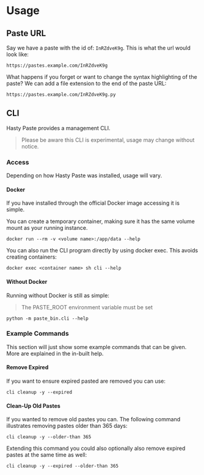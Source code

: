 # Usage
## Paste URL
Say we have a paste with the id of: `InRZdveK9g`. This is what the url would look like:

```
https://pastes.example.com/InRZdveK9g
```

What happens if you forget or want to change the syntax highlighting of the paste? We can add a file extension to the end of the paste URL:

```
https://pastes.example.com/InRZdveK9g.py
```

## CLI
Hasty Paste provides a management CLI.

> Please be aware this CLI is experimental, usage may change without notice.

### Access
Depending on how Hasty Paste was installed, usage will vary.

#### Docker
If you have installed through the official Docker image accessing it is simple.

You can create a temporary container, making sure it has the same volume mount as your running instance.

```
docker run --rm -v <volume name>:/app/data --help
```

You can also run the CLI program directly by using docker exec. This avoids creating containers:

```
docker exec <container name> sh cli --help
```

#### Without Docker
Running without Docker is still as simple:

> The PASTE_ROOT environment variable must be set

```
python -m paste_bin.cli --help
```

### Example Commands
This section will just show some example commands that can be given. More are explained in the in-built help.

#### Remove Expired
If you want to ensure expired pasted are removed you can use:

```
cli cleanup -y --expired
```

#### Clean-Up Old Pastes
If you wanted to remove old pastes you can. The following command illustrates removing pastes older than 365 days:

```
cli cleanup -y --older-than 365
```

Extending this command you could also optionally also remove expired pastes at the same time as well:

```
cli cleanup -y --expired --older-than 365
```
